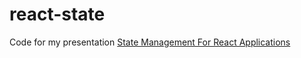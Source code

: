 # react-state

Code for my presentation [State Management For React Applications](https://www.jemimaabu.com/slides/react-state)
